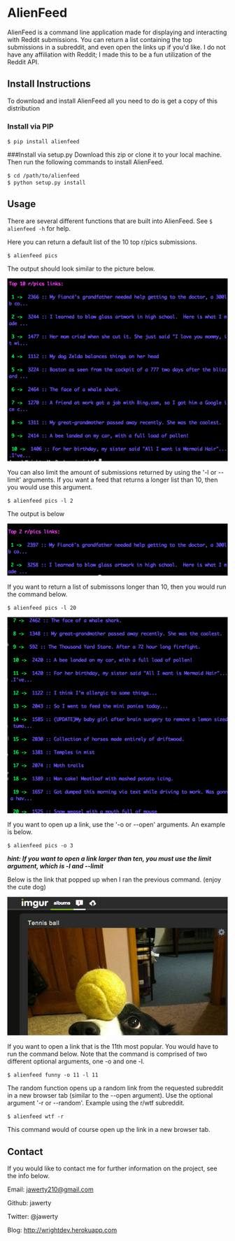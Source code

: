 # AlienFeed
AlienFeed is a command line application made for displaying and interacting with Reddit submissions. You can return a list containing the top submissions in a subreddit, and even open the links up if you'd like. I do not have any affiliation with Reddit; I made this to be a fun utilization of the Reddit API.

## Install Instructions
To download and install AlienFeed all you need to do is get a copy of this distribution

### Install via PIP
```
$ pip install alienfeed
```

###Install via setup.py 
Download this zip or clone it to your local machine. Then run the following commands to install AlienFeed.
```
$ cd /path/to/alienfeed
$ python setup.py install
```

## Usage

There are several different functions that are built into AlienFeed.
See `$ alienfeed -h` for help.


Here you can return a default list of the 10 top r/pics submissions.

```
$ alienfeed pics
```

The output should look similar to the picture below.

![Alt text](/public/pic1.png)

You can also limit the amount of submissions returned by using the '-l or --limit' arguments. If you want a feed that returns a longer list than 10, then you would use this argument. 

```
$ alienfeed pics -l 2
```

The output is below


![Alt text](/public/pic3.png)


If you want to return a list of submissons longer than 10, then you would run the command below.

```
$ alienfeed pics -l 20
```

![Alt text](/public/pic4.png)

If you want to open up a link, use the '-o or --open' arguments. An example is below.

```
$ alienfeed pics -o 3
```

***hint: If you want to open a link larger than ten, you must use the limit argument, which is -l and --limit***

Below is the link that popped up when I ran the previous command. (enjoy the cute dog)

![Alt text](/public/pic2.png)

If you want to open a link that is the 11th most popular. You would have to run the command below. Note that the command is comprised of two different optional arguments, one -o and one -l.

```
$ alienfeed funny -o 11 -l 11
```

The random function opens up a random link from the requested subreddit in a new browser tab (similar to the --open argument). Use the optional argument '-r or --random'. Example using the r/wtf subreddit.

```
$ alienfeed wtf -r
```
This command would of course open up the link in a new browser tab.


## Contact
If you would like to contact me for further information on the project, see the info below.

Email: jawerty210@gmail.com

Github: jawerty

Twitter: @jawerty

Blog: <http://wrightdev.herokuapp.com>
